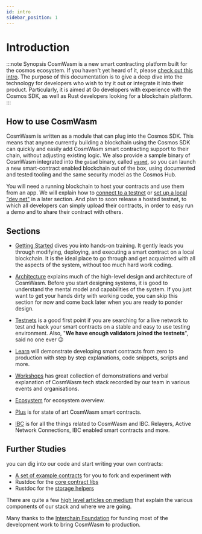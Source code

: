 ```yaml
---
id: intro
sidebar_position: 1
---
```


# Introduction

:::note Synopsis
CosmWasm is a new smart contracting platform built for the cosmos ecosystem. If you haven't yet heard
of it, please [check out this intro](https://blog.cosmos.network/announcing-the-launch-of-cosmwasm-cc426ab88e12). The
purpose of this documentation is to give a deep dive into the technology for developers who wish to try it out or
integrate it into their product. Particularly, it is aimed at Go developers with experience with the Cosmos SDK, as well
as Rust developers looking for a blockchain platform.
:::

## How to use CosmWasm

CosmWasm is written as a module that can plug into the Cosmos SDK. This means that anyone currently building a
blockchain using the Cosmos SDK can quickly and easily add CosmWasm smart contracting support to their chain, without
adjusting existing logic. We also provide a sample binary of CosmWasm integrated into the `gaiad` binary,
called [`wasmd`](https://github.com/CosmWasm/wasmd), so you can launch a new smart-contract enabled blockchain out of
the box, using documented and tested tooling and the same security model as the Cosmos Hub.

You will need a running blockchain to host your contracts and use them from an app. We will explain how
to [connect to a testnet](/getting-started/setting-env.md#setting-up-environment)
or [set up a local "dev net"](/getting-started/setting-env.md#run-local-node-optional) in a later section. And plan to
soon release a hosted testnet, to which all developers can simply upload their contracts, in order to easy run a demo
and to share their contract with others.

## Sections

* [Getting Started](../getting-started/intro.md) dives you into hands-on training. It gently leads you through
  modifying,
  deploying, and executing a smart contract on a local blockchain. It is the ideal place to go through and get
  acquainted with all the aspects of the system, without too much hard work coding.

* [Architecture](../architecture/multichain.md) explains much of the high-level design and architecture of CosmWasm.
  Before you start designing systems, it is good to understand the mental model and capabilities of the system. If you
  just want to get your hands dirty with working code, you can skip this section for now and come back later when you
  are ready to ponder design.

* [Testnets](../testnets/build-requirements.md) is a good first point if you are searching for a live network to
  test and
  hack your smart contracts on a stable and easy to use testing environment. Also, "**We have enough validators joined
  the testnets**", said no one ever 😉

* [Learn](/tutorials/simple-option/intro) will demonstrate developing smart contracts from zero to production
  with
  step
  by step explanations, code snippets, scripts and more.

* [Workshops](/tutorials/videos-workshops) has great collection of demonstrations and verbal explanation of
  CosmWasm tech
  stack recorded by our team in various events and organisations.

* [Ecosystem](/ecosystem/overview) for ecosystem overview.

* [Plus](../cw-plus/general/overview.md) is for state of art CosmWasm smart contracts.

* [IBC](../ibc/overview.md) is for all the things related to CosmWasm and IBC. Relayers, Active Network Connections,
  IBC
  enabled smart contracts and more.

## Further Studies

you can dig into our code and start writing your own contracts:

* [A set of example contracts](https://github.com/CosmWasm/cosmwasm-examples) for you to fork and experiment with
* Rustdoc for the [core contract libs](https://docs.rs/cosmwasm-std/0.13.1/cosmwasm_std/)
* Rustdoc for the [storage helpers](https://docs.rs/cosmwasm-storage/0.13.1/cosmwasm_storage/)

There are quite a few [high level articles on medium](https://medium.com/confio) that explain the various components of
our stack and where we are going.

Many thanks to the [Interchain Foundation](https://interchain.io/) for funding most of the development work to bring
CosmWasm to production.
